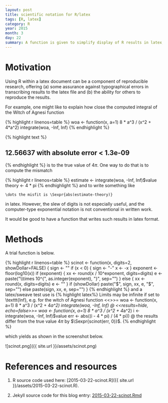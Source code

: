 ```yaml
---
layout: post
title: scientific notation for R/latex
tags: [R, latex]
category: R
year: 2015
month: 3
day: 22
summary: A function is given to simplify display of R results in latex, using scientific notation.
---
```


# Motivation

Using R within a latex document can be a component of reproducible research,
offering (a) some assurance against typographical errors in transcribing
results to the latex file and (b) the ability for others to reproduce the
results.

For example, one might like to explain how close the computed
integral of the Witch of Agnesi function

{% highlight r linenos=table %}
woa <- function(x, a=1) 8 * a^3 / (x^2 + 4*a^2)
integrate(woa, -Inf, Inf)
{% endhighlight %}



{% highlight text %}
## 12.56637 with absolute error < 1.3e-09
{% endhighlight %}
is to the true value of $4\pi$. One way to do that is to compute the mismatch

{% highlight r linenos=table %}
estimate <- integrate(woa, -Inf, Inf)$value
theory <- 4 * pi
{% endhighlight %}
and to write something like
```
\dots the misfit is \Sexpr{abs(estimate-theory)}
```
in latex. However, the slew of digits is not especially useful, and the
computer-type exponential notation is not conventional in written work.

It would be good to have a function that writes such results in latex format.

# Methods

A trial function is below.

{% highlight r linenos=table %}
scinot <- function(x, digits=2, showDollar=FALSE)
{
    sign <- ""
    if (x < 0) {
        sign <- "-"
        x <- -x
    }
    exponent <- floor(log10(x))
    if (exponent) {
        xx <- round(x / 10^exponent, digits=digits)
        e <- paste("\\\\times 10^{", as.integer(exponent), "}", sep="")
    } else {
        xx <- round(x, digits=digits)
        e <- ""
    }
    if (showDollar) paste("$", sign, xx, e, "$", sep="")
    else paste(sign, xx, e, sep="")
}
{% endhighlight %}
and a latex/sweave test use is
{% highlight latex%}
Limits may be infinite if set to \texttt{Inf}, e.g. for the witch of Agnesi
function
<<>>=
woa <- function(x, a=1)
    8 * a^3 / (x^2 + 4*a^2)
integrate(woa, -Inf, Inf)
@
<<results=hide, echo=false>>=
woa <- function(x, a=1)
    8 * a^3 / (x^2 + 4*a^2)
i <- integrate(woa, -Inf, Inf)$value
err <- abs((i - 4 * pi) / (4 * pi))
@
the results differ from the true value $4\pi$ by $\Sexpr{scinot(err, 0)}$.
{% endhighlight %}

which yields as shown in the screenshot below.

![scinot.png]({{ site.url }}/assets/scinot.png)

# References and resources

1. R source code used here: [2015-03-22-scinot.R]({{ site.url }}/assets/2015-03-22-scinot.R).

2. Jekyll source code for this blog entry: [2015-03-22-scinot.Rmd](https://raw.github.com/dankelley/dankelley.github.io/master/assets/2015-03-22-scinot.Rmd)


